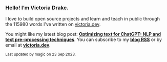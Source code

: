 ### Hello! I’m Victoria Drake.

I love to build open source projects and learn and teach in public through the 115980 words I’ve written on [victoria.dev](https://victoria.dev).

You might like my latest blog post: **[Optimizing text for ChatGPT: NLP and text pre-processing techniques](https://victoria.dev/blog/optimizing-text-for-chatgpt-nlp-and-text-pre-processing-techniques/)**. You can subscribe to my [**blog RSS**](https://victoria.dev/index.xml) or by email at [**victoria.dev**](https://victoria.dev).

<sub>Last updated by magic on 23 Sep 2023.</sub>
